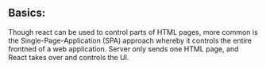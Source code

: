 ## Basics:
Though react can be used to control parts of HTML pages, more common is the Single-Page-Application (SPA) approach whereby it controls the entire frontned
of a web application. Server only sends one HTML page, and React takes over and controls the UI.
